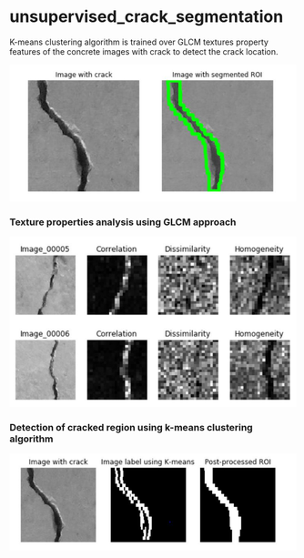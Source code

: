 # unsupervised_crack_segmentation
K-means clustering algorithm is trained over GLCM textures property features of the concrete images with crack to detect the crack location.

![Prection_sample](https://github.com/shubh-tiwari/unsupervised_crack_segmentation/blob/main/output_images/predicted_crack.JPG)

### Texture properties analysis using GLCM approach
![GLCM_Analysis](https://github.com/shubh-tiwari/unsupervised_crack_segmentation/blob/main/output_images/glcm_texture_analysis.JPG)

### Detection of cracked region using k-means clustering algorithm
![Prediction](https://github.com/shubh-tiwari/unsupervised_crack_segmentation/blob/main/output_images/Model_output.JPG) 
